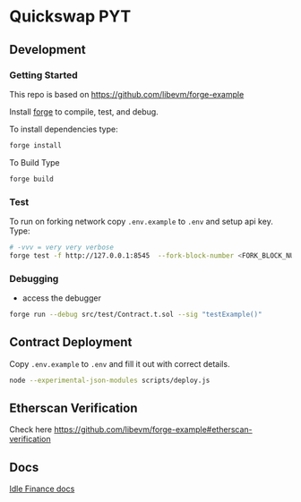 # Quickswap  PYT

## Development
### Getting Started

This repo is based on https://github.com/libevm/forge-example

Install [forge](https://github.com/gakonst/foundry) to compile, test, and debug.

To install dependencies type:

```bash
forge install
```

To Build Type 
```bash
forge build
```

### Test

To run on forking network copy `.env.example` to `.env` and setup api key.
Type:

```bash
# -vvv = very very verbose
forge test -f http://127.0.0.1:8545  --fork-block-number <FORK_BLOCK_NUMBER> -vvv
```

###  Debugging
- access the debugger
```bash
forge run --debug src/test/Contract.t.sol --sig "testExample()"
```

## Contract Deployment

Copy `.env.example` to `.env` and fill it out with correct details.

```bash
node --experimental-json-modules scripts/deploy.js
```

## Etherscan Verification

Check here https://github.com/libevm/forge-example#etherscan-verification

## Docs

[Idle Finance docs](https://docs.idle.finance/developers/)
